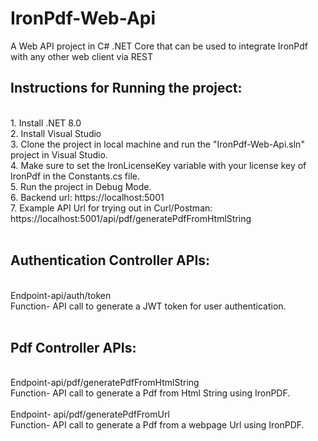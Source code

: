 # IronPdf-Web-Api
A Web API project in C# .NET Core that can be used to integrate IronPdf with any other web client via REST
<br>
<h2>Instructions for Running the project:</h2><br>
1. Install .NET 8.0<br>
2. Install Visual Studio<br>
3. Clone the project in local machine and run the "IronPdf-Web-Api.sln" project in Visual Studio.<br>
4. Make sure to set the IronLicenseKey variable with your license key of IronPdf in the Constants.cs file.<br>
5. Run the project in Debug Mode.<br>
6. Backend url: https://localhost:5001<br>
7. Example API Url for trying out in Curl/Postman: https://localhost:5001/api/pdf/generatePdfFromHtmlString<br>
<br>
<h2>Authentication Controller APIs: </h2> 
<br>
Endpoint-api/auth/token
<br>
Function- API call to generate a JWT token for user authentication.
<br>
<br>
<h2>Pdf Controller APIs:</h2>
<br>
Endpoint-api/pdf/generatePdfFromHtmlString
<br>
Function- API call to generate a Pdf from Html String using IronPDF.
<br>
<br>
Endpoint- api/pdf/generatePdfFromUrl
<br>
Function- API call to generate a Pdf from a webpage Url using IronPDF.
